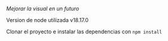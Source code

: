 *Mejorar la visual en un futuro*

Version de node utilizada v18.17.0

Clonar el proyecto e instalar las dependencias con `npm install`
